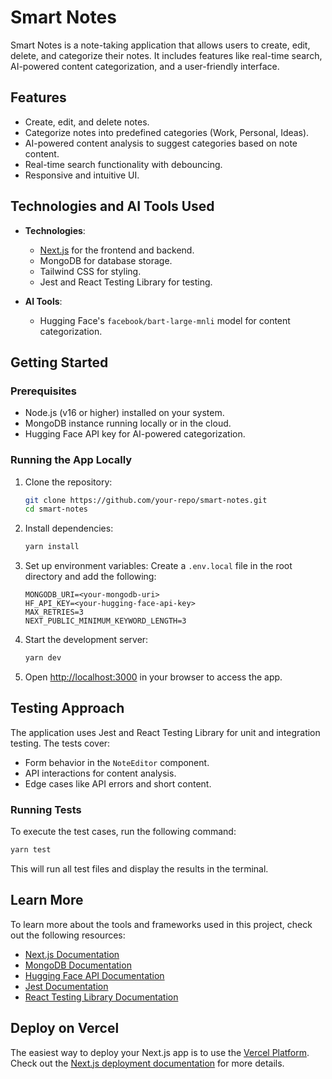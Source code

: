 # Smart Notes

Smart Notes is a note-taking application that allows users to create, edit, delete, and categorize their notes. It includes features like real-time search, AI-powered content categorization, and a user-friendly interface.

## Features

- Create, edit, and delete notes.
- Categorize notes into predefined categories (Work, Personal, Ideas).
- AI-powered content analysis to suggest categories based on note content.
- Real-time search functionality with debouncing.
- Responsive and intuitive UI.

## Technologies and AI Tools Used

- **Technologies**:

  - [Next.js](https://nextjs.org) for the frontend and backend.
  - MongoDB for database storage.
  - Tailwind CSS for styling.
  - Jest and React Testing Library for testing.

- **AI Tools**:
  - Hugging Face's `facebook/bart-large-mnli` model for content categorization.

## Getting Started

### Prerequisites

- Node.js (v16 or higher) installed on your system.
- MongoDB instance running locally or in the cloud.
- Hugging Face API key for AI-powered categorization.

### Running the App Locally

1. Clone the repository:

   ```bash
   git clone https://github.com/your-repo/smart-notes.git
   cd smart-notes
   ```

2. Install dependencies:

   ```bash
   yarn install
   ```

3. Set up environment variables:
   Create a `.env.local` file in the root directory and add the following:

   ```env
   MONGODB_URI=<your-mongodb-uri>
   HF_API_KEY=<your-hugging-face-api-key>
   MAX_RETRIES=3
   NEXT_PUBLIC_MINIMUM_KEYWORD_LENGTH=3
   ```

4. Start the development server:

   ```bash
   yarn dev
   ```

5. Open [http://localhost:3000](http://localhost:3000) in your browser to access the app.

## Testing Approach

The application uses Jest and React Testing Library for unit and integration testing. The tests cover:

- Form behavior in the `NoteEditor` component.
- API interactions for content analysis.
- Edge cases like API errors and short content.

### Running Tests

To execute the test cases, run the following command:

```bash
yarn test
```

This will run all test files and display the results in the terminal.

## Learn More

To learn more about the tools and frameworks used in this project, check out the following resources:

- [Next.js Documentation](https://nextjs.org/docs)
- [MongoDB Documentation](https://www.mongodb.com/docs/)
- [Hugging Face API Documentation](https://huggingface.co/docs/api-inference)
- [Jest Documentation](https://jestjs.io/docs/getting-started)
- [React Testing Library Documentation](https://testing-library.com/docs/react-testing-library/intro/)

## Deploy on Vercel

The easiest way to deploy your Next.js app is to use the [Vercel Platform](https://vercel.com). Check out the [Next.js deployment documentation](https://nextjs.org/docs/app/building-your-application/deploying) for more details.

